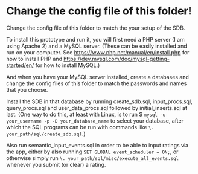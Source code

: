 # Change the config file of this folder!

Change the config file of this folder to match the your setup of the SDB.

To install this prototype and run it, you will first need a PHP server (I am
using Apache 2) and a MySQL server. (These can be easily installed and run on
your computer. See https://www.php.net/manual/en/install.php for how to install
PHP and https://dev.mysql.com/doc/mysql-getting-started/en/ for how to install
MySQL.)

And when you have your MySQL server installed, create a databases and change
the config files of this folder
to match the passwords and names that you choose.

Install the SDB in that database by running create_sdb.sql, input_procs.sql,
query_procs.sql and user_data_procs.sql followed by initial_inserts.sql at last.
(One way to do this, at least with Linux, is to run
$ `mysql -u your_username -p -D your_database_name`
to select your database, after which the SQL programs can be run with commands
like `\. your_path/sql/create_sdb.sql`.)

Also run semantic_input_events.sql in order to be able to input ratings via the
app, either by also running `SET GLOBAL event_scheduler = ON;`, or otherwise
simply run `\. your_path/sql/misc/execute_all_events.sql` whenever you submit
(or clear) a rating.
